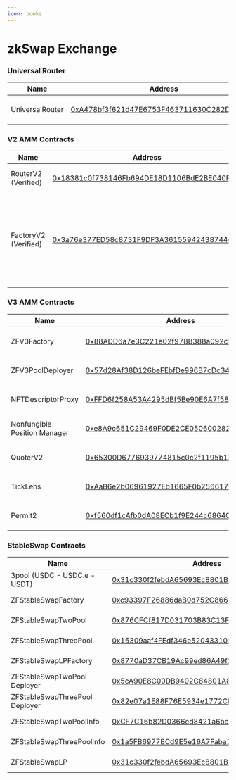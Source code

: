 ```yaml
---
icon: books
---
```


# zkSwap Exchange

### Universal Router

<table data-full-width="false"><thead><tr><th>Name</th><th>Address</th><th>Owner</th></tr></thead><tbody><tr><td>UniversalRouter</td><td><a href="https://era.zksync.network/address/0xA478bf3f621d47E6753F463711630C282D2803aB#code">0xA478bf3f621d47E6753F463711630C282D2803aB</a></td><td><a href="https://app.safe.global/settings/setup?safe=zksync:0x0D64C4eb0547C1F51b78Fb1A53583dC9042238C0">Multisig Core Wallet</a></td></tr></tbody></table>

### V2 AMM Contracts

<table data-full-width="false"><thead><tr><th>Name</th><th>Address</th><th>Owner</th></tr></thead><tbody><tr><td>RouterV2 (Verified)</td><td><a href="https://explorer.zksync.io/address/0x18381c0f738146Fb694DE18D1106BdE2BE040Fa4#contract">0x18381c0f738146Fb694DE18D1106BdE2BE040Fa4</a></td><td>No contract owner</td></tr><tr><td>FactoryV2 (Verified)</td><td><a href="https://explorer.zksync.io/address/0x3a76e377ED58c8731F9DF3A36155942438744Ce3#contract">0x3a76e377ED58c8731F9DF3A36155942438744Ce3</a></td><td><p>No contract owner</p><p>Fee Setter:  <a href="https://explorer.zksync.io/address/0x97F03B2F6246Da8ff336f37ad3b047f7C3f74E59#contract">Timelock Core 48 hours</a></p></td></tr></tbody></table>

### V3 AMM Contracts

<table data-full-width="false"><thead><tr><th>Name</th><th>Address</th><th>Owner</th></tr></thead><tbody><tr><td>ZFV3Factory</td><td><a href="https://era.zksync.network/address/0x88ADD6a7e3C221e02f978B388a092c9FD8cd7850#code">0x88ADD6a7e3C221e02f978B388a092c9FD8cd7850</a></td><td><a href="https://app.safe.global/settings/setup?safe=zksync:0x0D64C4eb0547C1F51b78Fb1A53583dC9042238C0">Multisig Core Wallet</a></td></tr><tr><td>ZFV3PoolDeployer</td><td><a href="https://era.zksync.network/address/0x57d28af38d126befebfde996b7cdc34d58ad4cfb#code">0x57d28Af38D126beFEbfDe996B7cDc34d58Ad4CFB</a></td><td>No contract owner</td></tr><tr><td>NFTDescriptorProxy</td><td><a href="https://era.zksync.network/address/0xffd6f258a53a4295dbf5be90e6a7f58aef2d38f7#code">0xFFD6f258A53A4295dBf5Be90E6A7f58AEF2d38F7</a></td><td>No contract owner</td></tr><tr><td>Nonfungible Position Manager</td><td><a href="https://era.zksync.network/address/0xe8A9c651C29469F0DE2CE0506002828A7E683860#code">0xe8A9c651C29469F0DE2CE0506002828A7E683860</a></td><td>No contract owner</td></tr><tr><td>QuoterV2</td><td><a href="https://era.zksync.network/address/0x65300D6776939774815c0c2f1195b13254586a0F#code">0x65300D6776939774815c0c2f1195b13254586a0F</a></td><td>No contract owner</td></tr><tr><td>TickLens</td><td><a href="https://era.zksync.network/address/0xAaB6e2b06961927Eb1665F0b2566170c71be50d3#code">0xAaB6e2b06961927Eb1665F0b2566170c71be50d3</a></td><td>No contract owner</td></tr><tr><td>Permit2</td><td><a href="https://era.zksync.network/address/0xf560df1cAfb0dA08ECb1f9E244c68640b701E53E#code">0xf560df1cAfb0dA08ECb1f9E244c68640b701E53E</a></td><td>No contract owner</td></tr></tbody></table>

### StableSwap Contracts

<table data-full-width="false"><thead><tr><th>Name</th><th>Address</th><th>Owner</th></tr></thead><tbody><tr><td>3pool (USDC - USDC.e - USDT)</td><td><a href="https://era.zksync.network/address/0x31c330f2febdA65693Ec8801B77A93c6D1F479e4">0x31c330f2febdA65693Ec8801B77A93c6D1F479e4</a></td><td>No contract owner</td></tr><tr><td>ZFStableSwapFactory</td><td><a href="https://era.zksync.network/address/0xc93397F26886daB0d752C86612C78dbd2C1d5a59#code">0xc93397F26886daB0d752C86612C78dbd2C1d5a59</a></td><td><a href="https://app.safe.global/settings/setup?safe=zksync:0x0D64C4eb0547C1F51b78Fb1A53583dC9042238C0">Multisig Core Wallet</a></td></tr><tr><td>ZFStableSwapTwoPool</td><td><a href="https://era.zksync.network/address/0x876CFCf817D031703B83C13FE0e7838E8C5aaBca#code">0x876CFCf817D031703B83C13FE0e7838E8C5aaBca</a></td><td><a href="https://app.safe.global/settings/setup?safe=zksync:0x0D64C4eb0547C1F51b78Fb1A53583dC9042238C0">Multisig Core Wallet</a></td></tr><tr><td>ZFStableSwapThreePool </td><td><a href="https://era.zksync.network/address/0x15309aaf4FEdf346e5204331027b4eF7b75b1Dd7#code">0x15309aaf4FEdf346e5204331027b4eF7b75b1Dd7</a></td><td><a href="https://app.safe.global/settings/setup?safe=zksync:0x0D64C4eb0547C1F51b78Fb1A53583dC9042238C0">Multisig Core Wallet</a></td></tr><tr><td>ZFStableSwapLPFactory </td><td><a href="https://era.zksync.network/address/0x8770aD37CB19Ac99ed86A49f2982592C323c17bE#code">0x8770aD37CB19Ac99ed86A49f2982592C323c17bE</a></td><td>ZFStableSwap Factory </td></tr><tr><td>ZFStableSwapTwoPool Deployer</td><td><a href="https://era.zksync.network/address/0x5cA90E8C00DB9402C84801A83f1fD24DDDa72C20#code">0x5cA90E8C00DB9402C84801A83f1fD24DDDa72C20</a></td><td>ZFStableSwap Factory</td></tr><tr><td>ZFStableSwapThreePool Deployer</td><td><a href="https://era.zksync.network/address/0x82e07a1E88F76E5934e1772CFd2A6ABcE1d6bf11#code">0x82e07a1E88F76E5934e1772CFd2A6ABcE1d6bf11</a></td><td>ZFStableSwap Factory</td></tr><tr><td>ZFStableSwapTwoPoolInfo</td><td><a href="https://era.zksync.network/address/0xCF7C16b82D0366ed8421a6bc71a56b97D7E5FF35#code">0xCF7C16b82D0366ed8421a6bc71a56b97D7E5FF35</a></td><td>No contract owner</td></tr><tr><td>ZFStableSwapThreePoolInfo</td><td><a href="https://era.zksync.network/address/0x1a5FB6977BCd9E5e16A7Faba15134a1A6CA4A0C9#code">0x1a5FB6977BCd9E5e16A7Faba15134a1A6CA4A0C9</a></td><td>No contract owner</td></tr><tr><td>ZFStableSwapLP</td><td><a href="https://era.zksync.network/address/0x31c330f2febdA65693Ec8801B77A93c6D1F479e4#code">0x31c330f2febdA65693Ec8801B77A93c6D1F479e4</a></td><td>No contract owner</td></tr></tbody></table>

